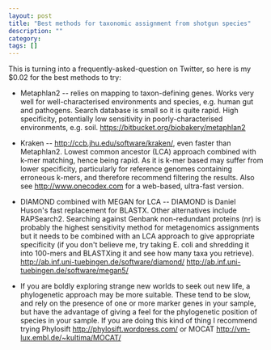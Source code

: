 ```yaml
---
layout: post
title: "Best methods for taxonomic assignment from shotgun species"
description: ""
category: 
tags: []
---
```


This is turning into a frequently-asked-question on Twitter, so here
is my $0.02 for the best methods to try:

* Metaphlan2 -- relies on mapping to taxon-defining genes. Works
  very well for well-characterised environments and species,
  e.g. human gut and pathogens. Search database is small so it is
  quite rapid. High specificity, potentially low sensitivity in
  poorly-characterised environments, e.g. soil.
  <https://bitbucket.org/biobakery/metaphlan2>

* Kraken -- <http://ccb.jhu.edu/software/kraken/>,
  even faster than Metaphlan2. Lowest common ancestor (LCA)
  approach combined with k-mer matching, hence being rapid. 
  As it is k-mer based may suffer from lower specificity,
  particularly for reference genomes containing erroneous k-mers,
  and therefore recommend filtering the results. Also see
  <http://www.onecodex.com> for a web-based, ultra-fast version.

* DIAMOND combined with MEGAN for LCA -- DIAMOND is Daniel Huson's
  fast replacement for BLASTX. Other alternatives include RAPSearch2.
  Searching against Genbank non-redundant proteins (nr) is
  probably the highest sensitivity method for metagenomics
  assignments but it needs to be combined with an LCA approach
  to give appropriate specificity (if you don't believe me, try taking
  E. coli and shredding it into 100-mers and BLASTXing it and
  see how many taxa you retrieve).
  <http://ab.inf.uni-tuebingen.de/software/diamond/>
  <http://ab.inf.uni-tuebingen.de/software/megan5/>

* If you are boldly exploring strange new worlds to seek out
  new life, a phylogenetic approach may be more suitable. These
  tend to be slow, and rely on the presence of one or more 
  marker genes in your sample, but have the advantage of 
  giving a feel for the phylogenetic position of species 
  in your sample. If you are doing this kind of thing I 
  recommend trying Phylosift <http://phylosift.wordpress.com/>
  or MOCAT <http://vm-lux.embl.de/~kultima/MOCAT/>
